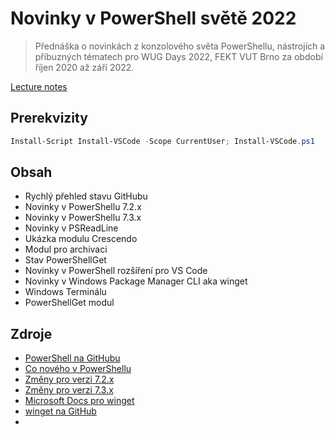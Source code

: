 # Novinky v PowerShell světě 2022

> Přednáška o novinkách z konzolového světa PowerShellu, nástrojích a příbuzných tématech pro WUG Days 2022, FEKT VUT Brno za období říjen 2020 až září 2022.

[Lecture notes](./Get-PowerShellNews.ps1)

## Prerekvizity

```powershell
Install-Script Install-VSCode -Scope CurrentUser; Install-VSCode.ps1
```

## Obsah

* Rychlý přehled stavu GitHubu
* Novinky v PowerShellu 7.2.x
* Novinky v PowerShellu 7.3.x
* Novinky v PSReadLine
* Ukázka modulu Crescendo
* Modul pro archivaci
* Stav PowerShellGet
* Novinky v PowerShell rozšíření pro VS Code
* Novinky v Windows Package Manager CLI aka winget
* Windows Terminálu
* PowerShellGet modul

## Zdroje

* [PowerShell na GitHubu](https://github.com/PowerShell/PowerShell)
* [Co nového v PowerShellu](https://docs.microsoft.com/en-us/powershell/scripting/whats-new/what-s-new-in-powershell-73?view=powershell-7.3)
* [Změny pro verzi 7.2.x](https://github.com/PowerShell/PowerShell/blob/master/CHANGELOG/7.2.md)
* [Změny pro verzi 7.3.x](https://github.com/PowerShell/PowerShell/blob/master/CHANGELOG/7.3.md)
* [Microsoft Docs pro winget](https://docs.microsoft.com/en-us/windows/package-manager/winget/)
* [winget na GitHub](https://github.com/microsoft/winget-cli)
* []()
